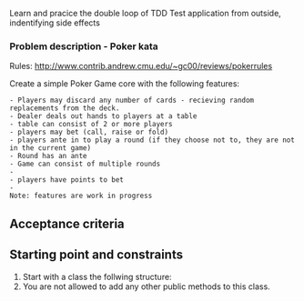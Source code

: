 Learn and pracice the double loop of TDD
Test application from outside, indentifying side effects

### Problem description - Poker kata
Rules: http://www.contrib.andrew.cmu.edu/~gc00/reviews/pokerrules

Create a simple Poker Game core with the following features:

	- Players may discard any number of cards - recieving random replacements from the deck.
	- Dealer deals out hands to players at a table
	- table can consist of 2 or more players
	- players may bet (call, raise or fold)
	- players ante in to play a round (if they choose not to, they are not in the current game)
	- Round has an ante
	- Game can consist of multiple rounds
	- 
	- players have points to bet
	- 
	Note: features are work in progress

## Acceptance criteria

## Starting point and constraints

1. Start with a class the follwing structure:
2. You are not allowed to add any other public methods to this class.
